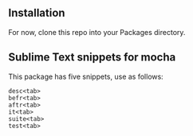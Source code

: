## Installation

For now, clone this repo into your Packages directory.

## Sublime Text snippets for mocha

This package has five snippets, use as follows:

	desc<tab>
	befr<tab>
	aftr<tab>
 	it<tab>
	suite<tab>
	test<tab>
